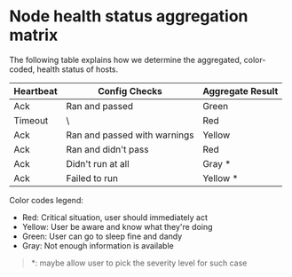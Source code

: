 # Node health status aggregation matrix

The following table explains how we determine the aggregated, color-coded, health status of hosts.

| Heartbeat | Config Checks                | Aggregate Result
|-----------|------------------------------|------------------
| Ack       | Ran and passed               | Green
| Timeout   | \                            | Red
| Ack       | Ran and passed with warnings | Yellow
| Ack       | Ran and didn't pass          | Red
| Ack       | Didn't run at all            | Gray *
| Ack       | Failed to run                | Yellow *

Color codes legend:

- Red: Critical situation, user should immediately act
- Yellow: User be aware and know what they're doing
- Green: User can go to sleep fine and dandy
- Gray: Not enough information is available

> *: maybe allow user to pick the severity level for such case
